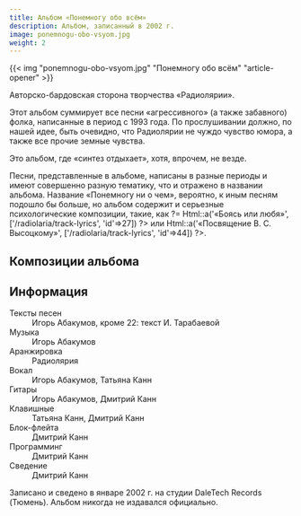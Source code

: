 ```yaml
---
title: Альбом «Понемногу обо всём»
description: Альбом, записанный в 2002 г.
image: ponemnogu-obo-vsyom.jpg
weight: 2
---
```


{{< img "ponemnogu-obo-vsyom.jpg" "Понемногу обо всём" "article-opener" >}}

Авторско-бардовская сторона творчества «Радиолярии».

Этот альбом суммирует все песни «агрессивного» (а также забавного) фолка, написанные в период с 1993 года. По прослушивании должно, по нашей идее, быть очевидно, что Радиолярии не чуждо чувство юмора, а также все прочие земные чувства.

Это альбом, где «синтез отдыхает», хотя, впрочем, не везде.

Песни, представленные в альбоме, написаны в разные периоды и имеют совершенно разную тематику, что и отражено в названии альбома. Название «Понемногу ни о чем», вероятно, к иным песням подошло бы больше, но альбом содержит и серьезные психологические композиции, такие, как <!-- TODO -->?= Html::a('«Боясь или любя»', ['/radiolaria/track-lyrics', 'id'=>27]) ?> или <!-- TODO --> Html::a('«Посвящение В. С. Высоцкому»', ['/radiolaria/track-lyrics', 'id'=>44]) ?>.

## Композиции альбома

<!-- TODO -->

## Информация

<dl>
    <dt>Тексты песен</dt><dd>Игорь Абакумов, кроме 22: текст И. Тарабаевой</dd>
    <dt>Музыка</dt>      <dd>Игорь Абакумов</dd>
    <dt>Аранжировка</dt> <dd>Радиолярия</dd>
    <dt>Вокал</dt>       <dd>Игорь Абакумов, Татьяна Канн</dd>
    <dt>Гитары</dt>      <dd>Игорь Абакумов, Дмитрий Канн</dd>
    <dt>Клавишные</dt>   <dd>Татьяна Канн, Дмитрий Канн</dd>
    <dt>Блок-флейта</dt> <dd>Дмитрий Канн</dd>
    <dt>Программинг</dt> <dd>Дмитрий Канн</dd>
    <dt>Сведение</dt>    <dd>Дмитрий Канн</dd>
</dl>

Записано и сведено в январе 2002 г. на студии DaleTech Records (Тюмень). Альбом никогда не издавался официально.
